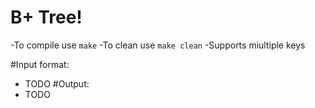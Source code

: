 B+ Tree!
========
-To compile use `make`
-To clean use `make clean`
-Supports miultiple keys

#Input format:
- TODO
#Output:
- TODO
